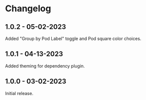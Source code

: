 # Changelog

## 1.0.2 - 05-02-2023

Added "Group by Pod Label" toggle and Pod square color choices.

## 1.0.1 - 04-13-2023

Added theming for dependency plugin.

## 1.0.0 - 03-02-2023

Initial release.

